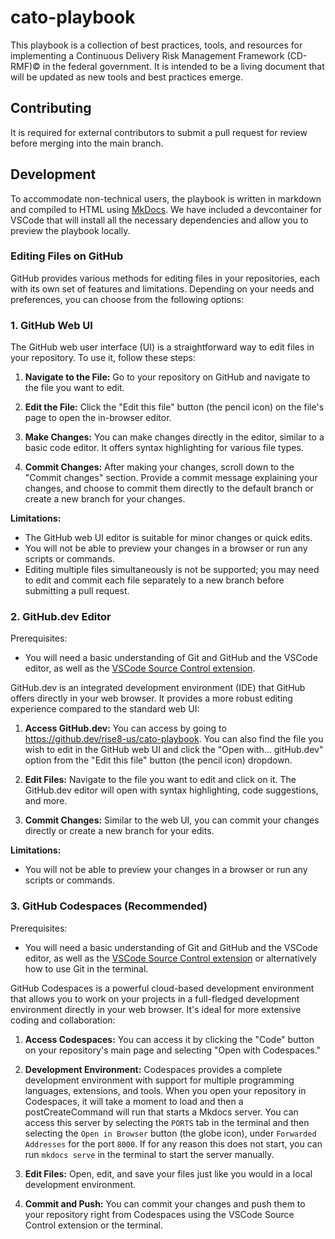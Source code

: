 # cato-playbook

This playbook is a collection of best practices, tools, and resources for implementing a Continuous Delivery Risk Management Framework (CD-RMF)© in the federal government. It is intended to be a living document that will be updated as new tools and best practices emerge.

## Contributing

It is required for external contributors to submit a pull request for review before merging into the main branch.

## Development

To accommodate non-technical users, the playbook is written in markdown and compiled to HTML using [MkDocs](https://www.mkdocs.org/). We have included a devcontainer for VSCode that will install all the necessary dependencies and allow you to preview the playbook locally.

### Editing Files on GitHub

GitHub provides various methods for editing files in your repositories, each with its own set of features and limitations. Depending on your needs and preferences, you can choose from the following options:

### 1. GitHub Web UI

The GitHub web user interface (UI) is a straightforward way to edit files in your repository. To use it, follow these steps:

1. **Navigate to the File:** Go to your repository on GitHub and navigate to the file you want to edit.

2. **Edit the File:** Click the "Edit this file" button (the pencil icon) on the file's page to open the in-browser editor.

3. **Make Changes:** You can make changes directly in the editor, similar to a basic code editor. It offers syntax highlighting for various file types.

4. **Commit Changes:** After making your changes, scroll down to the "Commit changes" section. Provide a commit message explaining your changes, and choose to commit them directly to the default branch or create a new branch for your changes.

**Limitations:**

- The GitHub web UI editor is suitable for minor changes or quick edits.
- You will not be able to preview your changes in a browser or run any scripts or commands.
- Editing multiple files simultaneously is not be supported; you may need to edit and commit each file separately to a new branch before submitting a pull request.

### 2. GitHub.dev Editor

Prerequisites:

- You will need a basic understanding of Git and GitHub and the VSCode editor, as well as the [VSCode Source Control extension](https://code.visualstudio.com/docs/sourcecontrol/overview).

GitHub.dev is an integrated development environment (IDE) that GitHub offers directly in your web browser. It provides a more robust editing experience compared to the standard web UI:

1. **Access GitHub.dev:** You can access by going to <https://github.dev/rise8-us/cato-playbook>. You can also find the file you wish to edit in the GitHub web UI and click the "Open with... gitHub.dev" option from the "Edit this file" button (the pencil icon) dropdown.

2. **Edit Files:** Navigate to the file you want to edit and click on it. The GitHub.dev editor will open with syntax highlighting, code suggestions, and more.

3. **Commit Changes:** Similar to the web UI, you can commit your changes directly or create a new branch for your edits.

**Limitations:**

- You will not be able to preview your changes in a browser or run any scripts or commands.

### 3. GitHub Codespaces (Recommended)

Prerequisites:

- You will need a basic understanding of Git and GitHub and the VSCode editor, as well as the [VSCode Source Control extension](https://code.visualstudio.com/docs/sourcecontrol/overview) or alternatively how to use Git in the terminal.

GitHub Codespaces is a powerful cloud-based development environment that allows you to work on your projects in a full-fledged development environment directly in your web browser. It's ideal for more extensive coding and collaboration:

1. **Access Codespaces:** You can access it by clicking the "Code" button on your repository's main page and selecting "Open with Codespaces."

2. **Development Environment:** Codespaces provides a complete development environment with support for multiple programming languages, extensions, and tools. When you open your repository in Codespaces, it will take a moment to load and then a postCreateCommand will run that starts a Mkdocs server. You can access this server by selecting the `PORTS` tab in the terminal and then selecting the `Open in Browser` button (the globe icon), under `Forwarded Addresses` for the port `8000`. If for any reason this does not start, you can run `mkdocs serve` in the terminal to start the server manually.

3. **Edit Files:** Open, edit, and save your files just like you would in a local development environment.

4. **Commit and Push:** You can commit your changes and push them to your repository right from Codespaces using the VSCode Source Control extension or the terminal.
